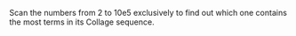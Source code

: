 Scan the numbers from 2 to 10e5 exclusively to find out which one contains the most terms in its Collage sequence.
